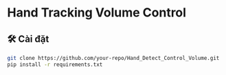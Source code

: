 # Hand Tracking Volume Control

## 🛠 Cài đặt
```bash
git clone https://github.com/your-repo/Hand_Detect_Control_Volume.git
pip install -r requirements.txt